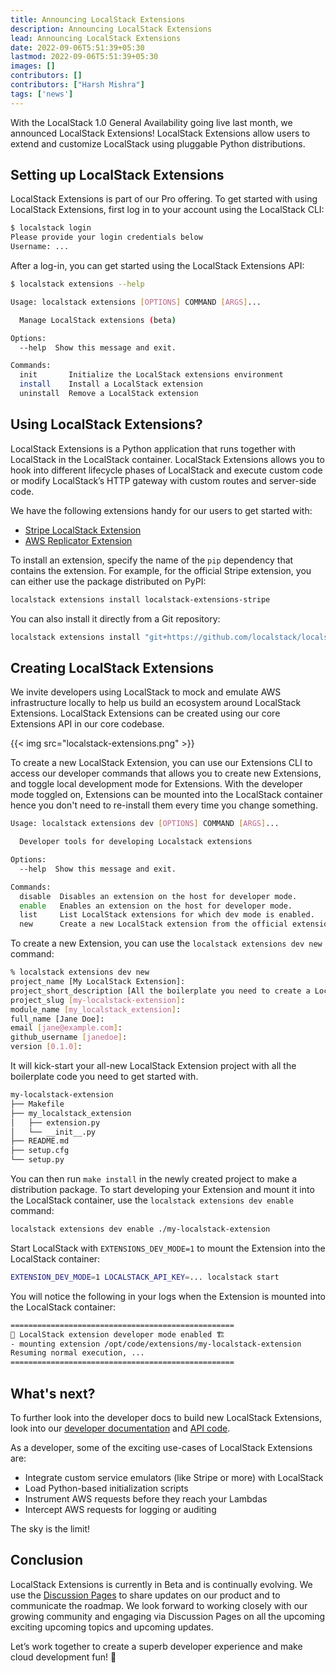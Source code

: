 ```yaml
---
title: Announcing LocalStack Extensions
description: Announcing LocalStack Extensions
lead: Announcing LocalStack Extensions
date: 2022-09-06T5:51:39+05:30
lastmod: 2022-09-06T5:51:39+05:30
images: []
contributors: []
contributors: ["Harsh Mishra"]
tags: ['news']
---
```


With the LocalStack 1.0 General Availability going live last month, we announced LocalStack Extensions! LocalStack Extensions allow users to extend and customize LocalStack using pluggable Python distributions.

## Setting up LocalStack Extensions

LocalStack Extensions is part of our Pro offering. To get started with using LocalStack Extensions, first log in to your account using the LocalStack CLI:

```bash
$ localstack login
Please provide your login credentials below
Username: ...
```

After a log-in, you can get started using the LocalStack Extensions API:

```bash
$ localstack extensions --help

Usage: localstack extensions [OPTIONS] COMMAND [ARGS]...

  Manage LocalStack extensions (beta)

Options:
  --help  Show this message and exit.

Commands:
  init       Initialize the LocalStack extensions environment
  install    Install a LocalStack extension
  uninstall  Remove a LocalStack extension
```

## Using LocalStack Extensions?

LocalStack Extensions is a Python application that runs together with LocalStack in the LocalStack container. LocalStack Extensions allows you to hook into different lifecycle phases of LocalStack and execute custom code or modify LocalStack’s HTTP gateway with custom routes and server-side code.

We have the following extensions handy for our users to get started with:

- [Stripe LocalStack Extension](https://github.com/localstack/localstack-extensions/tree/main/stripe)
- [AWS Replicator Extension](https://github.com/localstack/localstack-extensions/tree/main/aws-replicator)

To install an extension, specify the name of the `pip` dependency that contains the extension. For example, for the official Stripe extension, you can either use the package distributed on PyPI:

```bash
localstack extensions install localstack-extensions-stripe
```

You can also install it directly from a Git repository:

```bash
localstack extensions install "git+https://github.com/localstack/localstack-extensions/#egg=localstack-extensions-stripe&subdirectory=stripe"
```

## Creating LocalStack Extensions

We invite developers using LocalStack to mock and emulate AWS infrastructure locally to help us build an ecosystem around LocalStack Extensions. LocalStack Extensions can be created using our core Extensions API in our core codebase.

{{< img src="localstack-extensions.png" >}}

To create a new LocalStack Extension, you can use our Extensions CLI to access our developer commands that allows you to create new Extensions, and toggle local development mode for Extensions. With the developer mode toggled on, Extensions can be mounted into the LocalStack container hence you don't need to re-install them every time you change something.

```bash  
Usage: localstack extensions dev [OPTIONS] COMMAND [ARGS]...

  Developer tools for developing Localstack extensions

Options:
  --help  Show this message and exit.

Commands:
  disable  Disables an extension on the host for developer mode.
  enable   Enables an extension on the host for developer mode.
  list     List LocalStack extensions for which dev mode is enabled.
  new      Create a new LocalStack extension from the official extension...
```

To create a new Extension, you can use the `localstack extensions dev new` command:

```bash
% localstack extensions dev new
project_name [My LocalStack Extension]: 
project_short_description [All the boilerplate you need to create a LocalStack extension.]: 
project_slug [my-localstack-extension]: 
module_name [my_localstack_extension]: 
full_name [Jane Doe]: 
email [jane@example.com]: 
github_username [janedoe]: 
version [0.1.0]: 
```

It will kick-start your all-new LocalStack Extension project with all the boilerplate code you need to get started with. 

```sh 
my-localstack-extension
├── Makefile
├── my_localstack_extension
│   ├── extension.py
│   └── __init__.py
├── README.md
├── setup.cfg
└── setup.py
```

You can then run `make install` in the newly created project to make a distribution package. To start developing your Extension and mount it into the LocalStack container, use the `localstack extensions dev enable` command:

```sh 
localstack extensions dev enable ./my-localstack-extension
```

Start LocalStack with `EXTENSIONS_DEV_MODE=1` to mount the Extension into the LocalStack container:

```sh
EXTENSION_DEV_MODE=1 LOCALSTACK_API_KEY=... localstack start
```

You will notice the following in your logs when the Extension is mounted into the LocalStack container:

```sh
==================================================
👷 LocalStack extension developer mode enabled 🏗
- mounting extension /opt/code/extensions/my-localstack-extension
Resuming normal execution, ...
==================================================
```

## What's next?

To further look into the developer docs to build new LocalStack Extensions, look into our [developer documentation](https://docs.localstack.cloud/developer-guide/localstack-extensions/) and [API code](https://github.com/localstack/localstack/tree/master/localstack/extensions).

As a developer, some of the exciting use-cases of LocalStack Extensions are:

- Integrate custom service emulators (like Stripe or more) with LocalStack
- Load Python-based initialization scripts
- Instrument AWS requests before they reach your Lambdas
- Intercept AWS requests for logging or auditing

The sky is the limit!

## Conclusion

LocalStack Extensions is currently in Beta and is continually evolving. We use the [Discussion Pages](https://discuss.localstack.cloud/) to share updates on our product and to communicate the roadmap. We look forward to working closely with our growing community and engaging via Discussion Pages on all the upcoming exciting upcoming topics and upcoming updates.

Let’s work together to create a superb developer experience and make cloud development fun! 🚀
